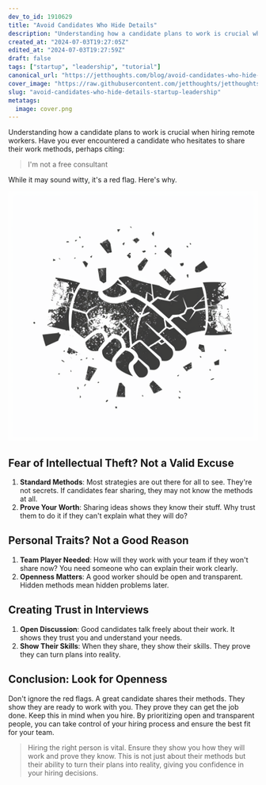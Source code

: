 ```yaml
---
dev_to_id: 1910629
title: "Avoid Candidates Who Hide Details"
description: "Understanding how a candidate plans to work is crucial when hiring remote workers. Have you ever..."
created_at: "2024-07-03T19:27:05Z"
edited_at: "2024-07-03T19:27:59Z"
draft: false
tags: ["startup", "leadership", "tutorial"]
canonical_url: "https://jetthoughts.com/blog/avoid-candidates-who-hide-details-startup-leadership/"
cover_image: "https://raw.githubusercontent.com/jetthoughts/jetthoughts.github.io/master/content/blog/avoid-candidates-who-hide-details-startup-leadership/cover.png"
slug: "avoid-candidates-who-hide-details-startup-leadership"
metatags:
  image: cover.png
---
```

Understanding how a candidate plans to work is crucial when hiring remote workers. Have you ever encountered a candidate who hesitates to share their work methods, perhaps citing:

> I'm not a free consultant

While it may sound witty, it's a red flag. Here's why.


![Image description](file_0.png)

Fear of Intellectual Theft? Not a Valid Excuse
----------------------------------------------

1.  **Standard Methods**: Most strategies are out there for all to see. They're not secrets. If candidates fear sharing, they may not know the methods at all.
2.  **Prove Your Worth**: Sharing ideas shows they know their stuff. Why trust them to do it if they can't explain what they will do?

Personal Traits? Not a Good Reason
----------------------------------

1.  **Team Player Needed**: How will they work with your team if they won't share now? You need someone who can explain their work clearly.
2.  **Openness Matters**: A good worker should be open and transparent. Hidden methods mean hidden problems later.

Creating Trust in Interviews
----------------------------

1.  **Open Discussion**: Good candidates talk freely about their work. It shows they trust you and understand your needs.
2.  **Show Their Skills**: When they share, they show their skills. They prove they can turn plans into reality.

Conclusion: Look for Openness
-----------------------------

Don't ignore the red flags. A great candidate shares their methods. They show they are ready to work with you. They prove they can get the job done. Keep this in mind when you hire. By prioritizing open and transparent people, you can take control of your hiring process and ensure the best fit for your team.

> Hiring the right person is vital. Ensure they show you how they will work and prove they know. This is not just about their methods but their ability to turn their plans into reality, giving you confidence in your hiring decisions.